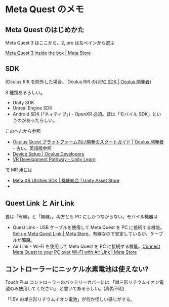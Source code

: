 # Meta Quest のメモ

## Meta Quest のはじめかた

Meta Quest 3 はここから。2, pro は左ペインから選ぶ

[Meta Quest 3 inside the box | Meta Store](https://www.meta.com/ja-jp/help/quest/articles/getting-started/getting-started-with-quest-3/quest-3-in-the-box/)

## SDK

(Oculus Rift を除外した場合。
Oculus Rift のは[PC SDK | Oculus 開発者](https://developer.oculus.com/documentation/native/pc/pcsdk-intro/))

3 種類あるらしい。

- Unity SDK
- Unreal Engine SDK
- Android SDK (「ネィティブ」) - OpenXR 必須。昔は「モバイル SDK」というのがあったらしい。

このへんから参照

- [Oculus Quest プラットフォーム向け開発のスタートガイド | Oculus 開発者](https://developer.oculus.com/quest/) - 古い。英語版参照
- [Device Setup \| Oculus Developers](https://developer.oculus.com/documentation/native/android/mobile-device-setup/)
- [VR Development Pathway - Unity Learn](https://learn.unity.com/pathway/vr-development)

で MR 用には

- [Meta XR Utilities SDK | 機能統合 | Unity Asset Store](https://assetstore.unity.com/packages/tools/integration/meta-xr-utilities-sdk-261898?locale=ja-JP)
-

## Quest Link と Air Link

要は「有線」と「無線」。両方とも PC にしかつながらない。モバイル機器は

- Quest Link - USB ケーブルを使用して Meta Quest を PC に接続する機能。[Set up Meta Quest Link | Meta Store](https://www.meta.com/ja-jp/help/quest/articles/headsets-and-accessories/oculus-link/set-up-link/)。有線なので安定しているが、ケーブルが邪魔。
- Air Link - Wi-Fi を使用して Meta Quest を PC に接続する機能。[Connect Meta Quest to your PC over Wi-Fi with Air Link | Meta Store](https://www.meta.com/ja-jp/help/quest/articles/headsets-and-accessories/oculus-link/connect-with-air-link/)

## コントローラーにニッケル水素電池は使えない?

Touch Plus コントローラーのバッテリーカバーには
「単三形リチウムイオン電池のみ使用してください」
と書いてあるらしい。(真偽不明)

「1.5V の単三形リチウムイオン電池」が何か怪しい感じがする。
